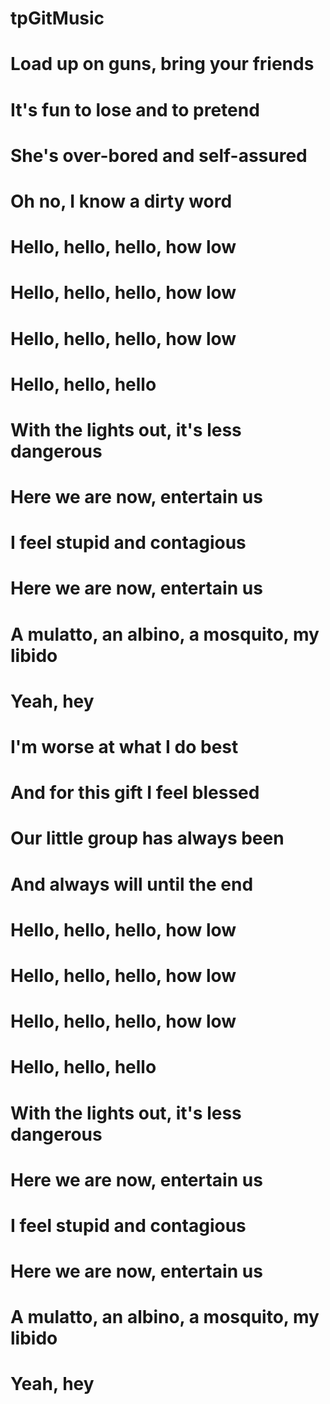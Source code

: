 # tpGitMusic
# Load up on guns, bring your friends
# It's fun to lose and to pretend
# She's over-bored and self-assured
# Oh no, I know a dirty word

# Hello, hello, hello, how low
# Hello, hello, hello, how low
# Hello, hello, hello, how low
# Hello, hello, hello

# With the lights out, it's less dangerous
# Here we are now, entertain us
# I feel stupid and contagious
# Here we are now, entertain us
# A mulatto, an albino, a mosquito, my libido
# Yeah, hey

# I'm worse at what I do best
# And for this gift I feel blessed
# Our little group has always been
# And always will until the end

# Hello, hello, hello, how low
# Hello, hello, hello, how low
# Hello, hello, hello, how low
# Hello, hello, hello

# With the lights out, it's less dangerous
# Here we are now, entertain us
# I feel stupid and contagious
# Here we are now, entertain us
# A mulatto, an albino, a mosquito, my libido
# Yeah, hey
